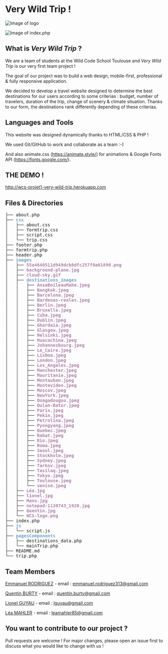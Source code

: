 # Very Wild Trip !

![Image of logo](https://raw.githubusercontent.com/leamahler85/images/main/logo-picture.png)

![Image of index.php](https://raw.githubusercontent.com/leamahler85/images/main/first-page.png)

## What is *Very Wild Trip* ?

We are a team of students at the Wild Code School Toulouse and *Very Wild Trip* is our very first team project !

The goal of our project was to build a web design, mobile-first, professional & fully responsive application. 

We decided to develop a travel website designed to determine the best destinations for our users according to some criterias : budget, number of travelers, duration of the trip, change of scenery & climate situation. Thanks to our form, the destinations rank differently depending of these criterias.


## Languages and Tools

This website was designed dynamically thanks to HTML/CSS & PHP !

We used Git/GitHub to work and collaborate as a team :-)

And also animate.css (https://animate.style/) for animations & Google Fonts API (https://fonts.google.com/).


## THE DEMO !

http://wcs-projet1-very-wild-trip.herokuapp.com


## Files & Directories

<pre>├── about.php
├── <font color="#729FCF"><b>css</b></font>
│   ├── about.css
│   ├── formtrip.css
│   ├── script.css
│   └── trip.css
├── footer.php
├── formtrip.php
├── header.php
├── <font color="#729FCF"><b>images</b></font>
│   ├── <font color="#AD7FA8"><b>55a4640511d949dcb8dfc257f0a01890.png</b></font>
│   ├── <font color="#AD7FA8"><b>background-plane.jpg</b></font>
│   ├── <font color="#AD7FA8"><b>cloud-sky.gif</b></font>
│   ├── <font color="#729FCF"><b>destinations_images</b></font>
│   │   ├── <font color="#AD7FA8"><b>AnseBoileauMahe.jpeg</b></font>
│   │   ├── <font color="#AD7FA8"><b>Bangkok.jpeg</b></font>
│   │   ├── <font color="#AD7FA8"><b>Barcelona.jpeg</b></font>
│   │   ├── <font color="#AD7FA8"><b>Bardenas-reales.jpeg</b></font>
│   │   ├── <font color="#AD7FA8"><b>Berlin.jpeg</b></font>
│   │   ├── <font color="#AD7FA8"><b>Bruxelle.jpeg</b></font>
│   │   ├── <font color="#AD7FA8"><b>Cuba.jpeg</b></font>
│   │   ├── <font color="#AD7FA8"><b>Dublin.jpeg</b></font>
│   │   ├── <font color="#AD7FA8"><b>Ghardaia.jpeg</b></font>
│   │   ├── <font color="#AD7FA8"><b>Glasgow.jpeg</b></font>
│   │   ├── <font color="#AD7FA8"><b>Helsinki.jpeg</b></font>
│   │   ├── <font color="#AD7FA8"><b>Huacachina.jpeg</b></font>
│   │   ├── <font color="#AD7FA8"><b>Johannesbourg.jpeg</b></font>
│   │   ├── <font color="#AD7FA8"><b>Le_Caire.jpeg</b></font>
│   │   ├── <font color="#AD7FA8"><b>Lisboa.jpeg</b></font>
│   │   ├── <font color="#AD7FA8"><b>London.jpeg</b></font>
│   │   ├── <font color="#AD7FA8"><b>Los_Angeles.jpeg</b></font>
│   │   ├── <font color="#AD7FA8"><b>Manchester.jpeg</b></font>
│   │   ├── <font color="#AD7FA8"><b>Mauritanie.jpeg</b></font>
│   │   ├── <font color="#AD7FA8"><b>Montauban.jpeg</b></font>
│   │   ├── <font color="#AD7FA8"><b>Montevideo.jpeg</b></font>
│   │   ├── <font color="#AD7FA8"><b>Moscov.jpeg</b></font>
│   │   ├── <font color="#AD7FA8"><b>NewYork.jpeg</b></font>
│   │   ├── <font color="#AD7FA8"><b>Ouagadougou.jpeg</b></font>
│   │   ├── <font color="#AD7FA8"><b>Oulan-Bator.jpeg</b></font>
│   │   ├── <font color="#AD7FA8"><b>Paris.jpeg</b></font>
│   │   ├── <font color="#AD7FA8"><b>Pekin.jpeg</b></font>
│   │   ├── <font color="#AD7FA8"><b>Petrolina.jpeg</b></font>
│   │   ├── <font color="#AD7FA8"><b>Pyongyang.jpeg</b></font>
│   │   ├── <font color="#AD7FA8"><b>Quebec.jpeg</b></font>
│   │   ├── <font color="#AD7FA8"><b>Rabat.jpeg</b></font>
│   │   ├── <font color="#AD7FA8"><b>Rio.jpeg</b></font>
│   │   ├── <font color="#AD7FA8"><b>Roma.jpeg</b></font>
│   │   ├── <font color="#AD7FA8"><b>Seoul.jpeg</b></font>
│   │   ├── <font color="#AD7FA8"><b>Stockholm.jpeg</b></font>
│   │   ├── <font color="#AD7FA8"><b>Sydney.jpeg</b></font>
│   │   ├── <font color="#AD7FA8"><b>Tarkov.jpeg</b></font>
│   │   ├── <font color="#AD7FA8"><b>Tasilaq.jpeg</b></font>
│   │   ├── <font color="#AD7FA8"><b>Tokyo.jpeg</b></font>
│   │   ├── <font color="#AD7FA8"><b>Toulouse.jpeg</b></font>
│   │   └── <font color="#AD7FA8"><b>venise.jpeg</b></font>
│   ├── <font color="#AD7FA8"><b>Léa.jpg</b></font>
│   ├── <font color="#AD7FA8"><b>lionel.jpg</b></font>
│   ├── <font color="#AD7FA8"><b>Manu.jpg</b></font>
│   ├── <font color="#AD7FA8"><b>notepad-1130743_1920.jpg</b></font>
│   ├── <font color="#AD7FA8"><b>Quentin.jpg</b></font>
│   └── <font color="#AD7FA8"><b>WCS-logo.png</b></font>
├── index.php
├── <font color="#729FCF"><b>js</b></font>
│   └── script.js
├── <font color="#729FCF"><b>pagesComponents</b></font>
│   ├── destinations_data.php
│   └── mainTrip.php
├── README.md
└── trip.php
</pre>

## Team Members 

[Emmanuel RODRIGUEZ](https://github.com/Allukard31) - email : emmanuel.rodriguez313@gmail.com

[Quentin BURTY](https://github.com/Quentin-BURTY) - email : quentin.burty@gmail.com

[Lionel GUYAU](https://github.com/Lionel-Guyau) - email :  lguyau@gmail.com

[Léa MAHLER](https://github.com/leamahler85) - email :  leamahler85@gmail.com

## You want to contribute to our project ?

Pull requests are welcome ! For major changes, please open an issue first to discuss what you would like to change with us !


